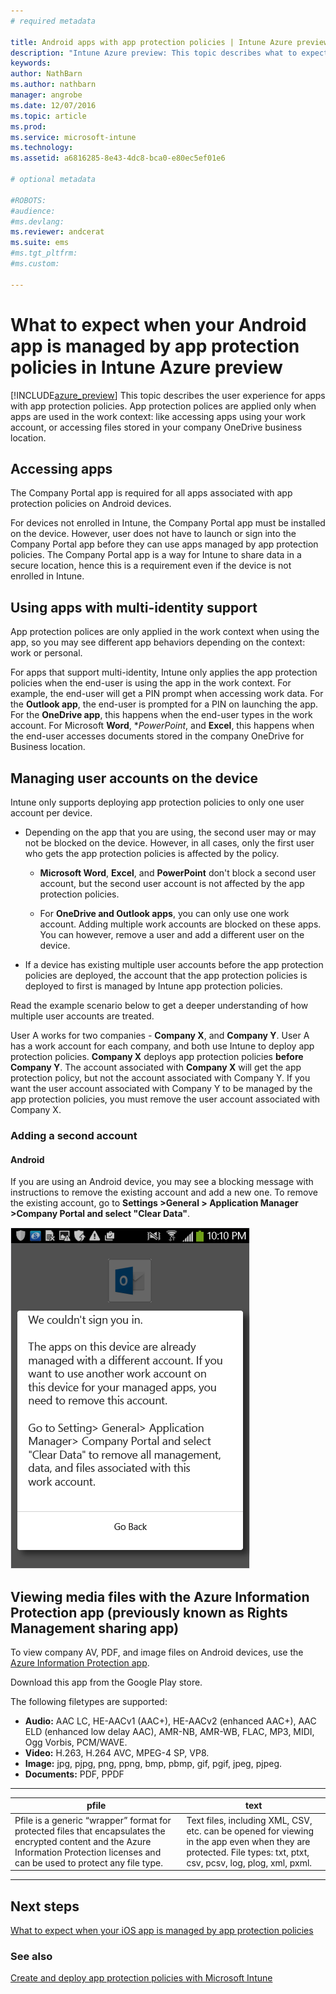 ```yaml
---
# required metadata

title: Android apps with app protection policies | Intune Azure preview | Microsoft Docs
description: "Intune Azure preview: This topic describes what to expect when your Android app is managed by app protection policies."
keywords:
author: NathBarn
ms.author: nathbarn
manager: angrobe
ms.date: 12/07/2016
ms.topic: article
ms.prod:
ms.service: microsoft-intune
ms.technology:
ms.assetid: a6816285-8e43-4dc8-bca0-e80ec5ef01e6

# optional metadata

#ROBOTS:
#audience:
#ms.devlang:
ms.reviewer: andcerat
ms.suite: ems
#ms.tgt_pltfrm:
#ms.custom:

---
```


# What to expect when your Android app is managed by app protection policies in Intune Azure preview
[!INCLUDE[azure_preview](../includes/azure_preview.md)]
This topic describes the user experience for apps with app protection policies. App protection polices are applied only when apps are used in the work context: like accessing apps using your work account, or accessing files stored in your company OneDrive business location.
##  Accessing apps

The Company Portal app is required for all apps associated with app protection policies on Android devices.

For devices not enrolled in Intune, the Company Portal app must be installed on the device. However, user does not have to launch  or sign into the Company Portal app before they can use apps managed by app protection policies.
The Company Portal app is a way for Intune to share data in a secure location, hence this is a requirement even if the device is not enrolled in Intune.


##  Using apps with multi-identity support

App protection polices are only applied in the work context when using the app, so you may see different app behaviors depending on the context: work or personal.

For apps that support multi-identity, Intune only applies the app protection policies when the end-user is using the app in the work context.  For example, the end-user will get a PIN prompt when accessing work data.  For the **Outlook app**, the end-user is prompted for a PIN on launching the app. For the **OneDrive app**, this happens when the end-user types in the work account.  For Microsoft **Word**, **PowerPoint*, and **Excel**, this happens when the end-user accesses documents stored in the company OneDrive for Business location.
##  Managing user accounts on the device

Intune only supports deploying app protection policies to only one user account per device.

* Depending on the app that you are using, the second user may or may not be blocked on the device. However, in all cases, only the first user who gets the app protection policies is affected by the policy.

  * **Microsoft Word**, **Excel**, and **PowerPoint** don't block a second user account, but the second user account is not affected by the app protection policies.

  * For **OneDrive and Outlook apps**, you can only use one work account.  Adding multiple work accounts are blocked on these apps.  You can however, remove a user and add a different user on the device.


* If a device has existing multiple user accounts before the app protection policies are deployed, the account that the app protection policies is deployed to first is managed by Intune app protection policies.


Read the example scenario below to get a deeper understanding of how multiple user accounts are treated.

User A works for two companies - **Company X**, and **Company Y**. User A has a work account for each company, and both use Intune to deploy app protection policies. **Company X** deploys app protection policies **before** **Company Y**. The account associated with **Company X** will get the app protection policy, but not the account associated with Company Y. If you want the user account associated with Company Y to be managed by the app protection policies, you must remove the user account associated with Company X.
### Adding a second account
####  Android
If you are using an Android device, you may see a blocking message with instructions to remove the existing account and add a new one.  To remove the existing account, go to **Settings  &gt;General &gt; Application Manager &gt;Company Portal and select "Clear Data"**.

![Screenshot of the error message and instructions to remove the account](../media/android-switch-user.png)

##  Viewing media files with the Azure Information Protection app (previously known as Rights Management sharing app)
To view company AV, PDF, and image files on Android devices, use the [Azure Information Protection app](https://play.google.com/store/apps/details?id=com.microsoft.ipviewer).

Download this app from the  Google Play store.  

The following filetypes are supported:

* **Audio:** AAC LC, HE-AACv1 (AAC+), HE-AACv2 (enhanced AAC+), AAC ELD (enhanced low delay AAC), AMR-NB, AMR-WB, FLAC, MP3, MIDI, Ogg Vorbis, PCM/WAVE.
* **Video:** H.263, H.264 AVC, MPEG-4 SP, VP8.
* **Image:** jpg, pjpg, png, ppng, bmp, pbmp, gif, pgif, jpeg, pjpeg.
* **Documents:** PDF, PPDF

------------
|**pfile**|**text**|
|----|----|
|Pfile is a generic “wrapper” format for protected files that encapsulates the encrypted content and the Azure Information Protection licenses and can be used to protect any file type.|Text files, including XML, CSV, etc. can be opened for viewing in the app even when they are protected. File types: txt, ptxt, csv, pcsv, log, plog, xml, pxml.|
---------------
## Next steps
[What to expect when your iOS app is managed by app protection policies](app-protection-enabled-ios-apps.md)

### See also
[Create and deploy app protection policies with Microsoft Intune](app-protection-policies.md)
